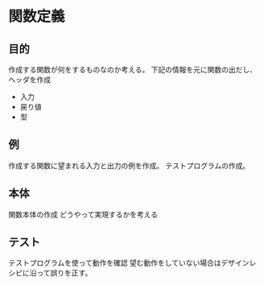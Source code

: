 # 関数定義

## 目的

作成する関数が何をするものなのか考える。
下記の情報を元に関数の出だし、ヘッダを作成

- 入力
- 戻り値
- 型

## 例

作成する関数に望まれる入力と出力の例を作成。
テストプログラムの作成。

## 本体

関数本体の作成
どうやって実現するかを考える

## テスト

テストプログラムを使って動作を確認
望む動作をしていない場合はデザインレシピに沿って誤りを正す。
